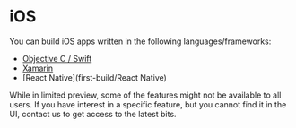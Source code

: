 # iOS

You can build iOS apps written in the following languages/frameworks:
* [Objective C / Swift](first-build/Xcode)
* [Xamarin](first-build/Xamarin)
* [React Native](first-build/React Native)

While in limited preview, some of the features might not be available to all users. If you have interest in a specific feature, but you cannot find it in the UI, contact us to get access to the latest bits.
